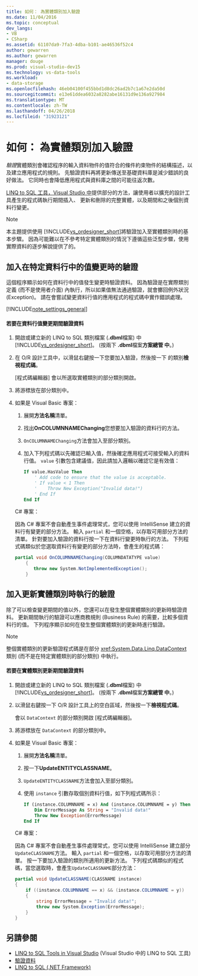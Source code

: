 ```yaml
---
title: 如何： 為實體類別加入驗證
ms.date: 11/04/2016
ms.topic: conceptual
dev_langs:
- VB
- CSharp
ms.assetid: 61107da9-7fa3-4dba-b101-ae46536f52c4
author: gewarren
ms.author: gewarren
manager: douge
ms.prod: visual-studio-dev15
ms.technology: vs-data-tools
ms.workload:
- data-storage
ms.openlocfilehash: 46eb04100f455bbd1d8dc26ad2b7c1a67e2da50d
ms.sourcegitcommit: e13e61ddea6032a8282abe16131d9e136a927984
ms.translationtype: MT
ms.contentlocale: zh-TW
ms.lasthandoff: 04/26/2018
ms.locfileid: "31923121"
---
```

# <a name="how-to-add-validation-to-entity-classes"></a>如何： 為實體類別加入驗證
*驗證*實體類別會確認程序的輸入資料物件的值符合的條件約束物件的結構描述，以及建立應用程式的規則。 先驗證資料再將更新傳送至基礎資料庫是減少錯誤的良好做法。 它同時也會降低應用程式與資料庫之間的可能往返次數。

 [LINQ to SQL 工具，Visual Studio 中](../data-tools/linq-to-sql-tools-in-visual-studio2.md)提供部分的方法，讓使用者以擴充的設計工具產生的程式碼執行期間插入、 更新和刪除的完整實體，以及期間和之後個別資料行變更。

> [!NOTE]
>  本主題提供使用 [!INCLUDE[vs_ordesigner_short](../data-tools/includes/vs_ordesigner_short_md.md)]將驗證加入至實體類別時的基本步驟。 因為可能難以在不參考特定實體類別的情況下遵循這些泛型步驟，使用實際資料的逐步解說提供了的。

## <a name="adding-validation-for-changes-to-the-value-in-a-specific-column"></a>加入在特定資料行中的值變更時的驗證
 這個程序顯示如何在資料行中的值發生變更時驗證資料。 因為驗證是在實際類別定義 (而不是使用者介面) 內執行，所以如果值無法通過驗證，就會擲回例外狀況 (Exception)。 請在會嘗試變更資料行值的應用程式的程式碼中實作錯誤處理。

[!INCLUDE[note_settings_general](../data-tools/includes/note_settings_general_md.md)]

#### <a name="to-validate-data-during-a-columns-value-change"></a>若要在資料行值變更期間驗證資料

1.  開啟或建立新的 LINQ to SQL 類別檔案 (**.dbml**檔案) 中[!INCLUDE[vs_ordesigner_short](../data-tools/includes/vs_ordesigner_short_md.md)]。 (按兩下 **.dbml**檔案**方案總管 中**。)

2.  在 O/R 設計工具中，以滑鼠右鍵按一下您要加入驗證，然後按一下 的類別**檢視程式碼**。

     [程式碼編輯器] 會以所選取實體類別的部分類別開啟。

3.  將游標放在部分類別中。

4.  如果是 Visual Basic 專案：

    1.  展開**方法名稱**清單。

    2.  找出**OnCOLUMNNAMEChanging**您想要加入驗證的資料行的方法。

    3.  `OnCOLUMNNAMEChanging`方法會加入至部分類別。

    4.  加入下列程式碼以先確認已輸入值，然後確定應用程式可接受輸入的資料行值。 `value` 引數包含建議值，因此請加入邏輯以確認它是有效值：

        ```vb
        If value.HasValue Then
            ' Add code to ensure that the value is acceptable.
            ' If value < 1 Then
            '    Throw New Exception("Invalid data!")
            ' End If
        End If
        ```

    C# 專案：

    因為 C# 專案不會自動產生事件處理常式，您可以使用 IntelliSense 建立的資料行有變更的部分方法。 輸入 `partial` 和一個空格，以存取可用部分方法的清單。 針對要加入驗證的資料行按一下在資料行變更時執行的方法。 下列程式碼類似於您選取資料行有變更的部分方法時，會產生的程式碼：

    ```csharp
    partial void OnCOLUMNNAMEChanging(COLUMNDATATYPE value)
        {
           throw new System.NotImplementedException();
        }
    ```

## <a name="adding-validation-for-updates-to-an-entity-class"></a>加入更新實體類別時執行的驗證
 除了可以檢查變更期間的值以外，您還可以在發生整個實體類別的更新時驗證資料。 更新期間執行的驗證可以應商務規則 (Business Rule) 的需要，比較多個資料行的值。 下列程序顯示如何在發生整個實體類別的更新時進行驗證。

> [!NOTE]
>  整個實體類別的更新驗證程式碼是在部分 <xref:System.Data.Linq.DataContext> 類別 (而不是在特定實體類別的部分類別) 中執行。

#### <a name="to-validate-data-during-an-update-to-an-entity-class"></a>若要在實體類別更新期間驗證資料

1.  開啟或建立新的 LINQ to SQL 類別檔案 (**.dbml**檔案) 中[!INCLUDE[vs_ordesigner_short](../data-tools/includes/vs_ordesigner_short_md.md)]。 (按兩下 **.dbml**檔案**方案總管 中**。)

2.  以滑鼠右鍵按一下 O/R 設計工具上的空白區域，然後按一下**檢視程式碼**。

     會以 `DataContext` 的部分類別開啟 [程式碼編輯器]。

3.  將游標放在 `DataContext` 的部分類別中。

4.  如果是 Visual Basic 專案：

    1.  展開**方法名稱**清單。

    2.  按一下**UpdateENTITYCLASSNAME**。

    3.  `UpdateENTITYCLASSNAME`方法會加入至部分類別。

    4.  使用 `instance` 引數存取個別資料行值，如下列程式碼所示：

        ```vb
        If (instance.COLUMNNAME = x) And (instance.COLUMNNAME = y) Then
            Dim ErrorMessage As String = "Invalid data!"
            Throw New Exception(ErrorMessage)
        End If
        ```

    C# 專案：

    因為 C# 專案不會自動產生事件處理常式，您可以使用 IntelliSense 建立部分`UpdateCLASSNAME`方法。 輸入 `partial` 和一個空格，以存取可用部分方法的清單。 按一下要加入驗證的類別所適用的更新方法。 下列程式碼類似的程式碼，當您選取時，會產生`UpdateCLASSNAME`部分方法：

    ```csharp
    partial void UpdateCLASSNAME(CLASSNAME instance)
    {
        if ((instance.COLUMNNAME == x) && (instance.COLUMNNAME = y))
        {
            string ErrorMessage = "Invalid data!";
            throw new System.Exception(ErrorMessage);
        }
    }
    ```

## <a name="see-also"></a>另請參閱

- [LINQ to SQL Tools in Visual Studio](../data-tools/linq-to-sql-tools-in-visual-studio2.md) (Visual Studio 中的 LINQ to SQL 工具)
- [驗證資料](../data-tools/validate-data-in-datasets.md)
- [LINQ to SQL (.NET Framework)](/dotnet/framework/data/adonet/sql/linq/index)